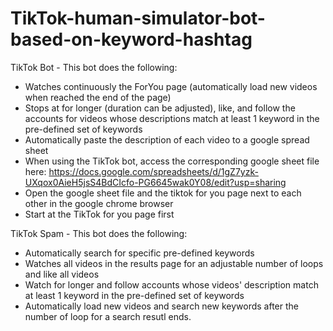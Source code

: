 # TikTok-human-simulator-bot-based-on-keyword-hashtag

TikTok Bot - This bot does the following: 
- Watches continuously the ForYou page (automatically load new videos when reached the end of the page)
- Stops at for longer (duration can be adjusted), like, and follow the accounts for videos whose descriptions match at least 1 keyword in the pre-defined set of keywords
- Automatically paste the description of each video to a google spread sheet
- When using the TikTok bot, access the corresponding google sheet file here: https://docs.google.com/spreadsheets/d/1gZ7yzk-UXqox0AieH5jsS4BdCIcfo-PG6645wak0Y08/edit?usp=sharing
- Open the google sheet file and the tiktok for you page next to each other in the google chrome browser
- Start at the TikTok for you page first

TikTok Spam - This bot does the following:
- Automatically search for specific pre-defined keywords
- Watches all videos in the results page for an adjustable number of loops and like all videos
- Watch for longer and follow accounts whose videos' description match at least 1 keyword in the pre-defined set of keywords
- Automatically load new videos and search new keywords after the number of loop for a search resutl ends.

